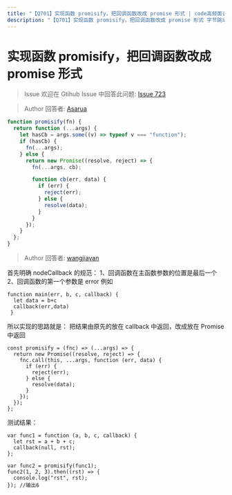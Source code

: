 ```yaml
---
title: "【Q701】实现函数 promisify，把回调函数改成 promise 形式 | code高频面试题"
description: "【Q701】实现函数 promisify，把回调函数改成 promise 形式 字节跳动面试题、阿里腾讯面试题、美团小米面试题。"
---
```


# 实现函数 promisify，把回调函数改成 promise 形式

> Issue
> 欢迎在 Gtihub Issue 中回答此问题: [Issue 723](https://github.com/shfshanyue/Daily-Question/issues/723)

> Author
> 回答者: [Asarua](https://github.com/Asarua)

```javascript
function promisify(fn) {
  return function (...args) {
    let hasCb = args.some((v) => typeof v === "function");
    if (hasCb) {
      fn(...args);
    } else {
      return new Promise((resolve, reject) => {
        fn(...args, cb);

        function cb(err, data) {
          if (err) {
            reject(err);
          } else {
            resolve(data);
          }
        }
      });
    }
  };
}
```

> Author
> 回答者: [wangjiayan](https://github.com/wangjiayan)

首先明确 nodeCallback 的规范：
1、回调函数在主函数参数的位置是最后一个
2、回调函数的第一个参数是 error
例如

```
function main(err, b, c, callback) {
  let data = b+c
  callback(err,data)
 }
```

所以实现的思路就是：
把结果由原先的放在 callback 中返回，改成放在 Promise 中返回

```
const promisify = (fnc) => (...args) => {
  return new Promise((resolve, reject) => {
    fnc.call(this, ...args, function (err, data) {
      if (err) {
        reject(err);
      } else {
        resolve(data);
      }
    });
  });
};
```

测试结果：

```
var func1 = function (a, b, c, callback) {
  let rst = a + b + c;
  callback(null, rst);
};
```

```
var func2 = promisify(func1);
func2(1, 2, 3).then((rst) => {
  console.log("rst", rst);
}); //输出6
```

